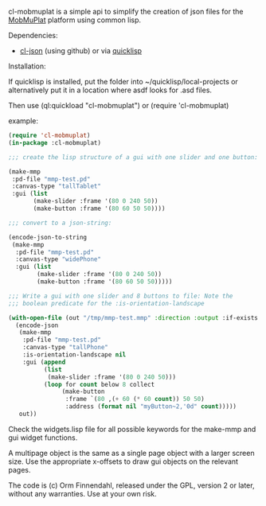 cl-mobmuplat is a simple api to simplify the creation of json files
for the [MobMuPlat](http://danieliglesia.com/mobmuplat/) platform
using common lisp.

Dependencies:

- [cl-json](https://github.com/hankhero/cl-json) (using github) or via [quicklisp](https://www.quicklisp.org/beta/)

Installation:

If quicklisp is installed, put the folder into
~/quicklisp/local-projects or alternatively put it in a location where
asdf looks for .asd files.

Then use (ql:quickload "cl-mobmuplat") or (require 'cl-mobmuplat)

example:

```cl
(require 'cl-mobmuplat)
(in-package :cl-mobmuplat)

;;; create the lisp structure of a gui with one slider and one button:

(make-mmp
 :pd-file "mmp-test.pd"
 :canvas-type "tallTablet"
 :gui (list
       (make-slider :frame '(80 0 240 50))
       (make-button :frame '(80 60 50 50))))

;;; convert to a json-string:

(encode-json-to-string
 (make-mmp
  :pd-file "mmp-test.pd"
  :canvas-type "widePhone"
  :gui (list
        (make-slider :frame '(80 0 240 50))      
        (make-button :frame '(80 60 50 50)))))

;;; Write a gui with one slider and 8 buttons to file: Note the
;;; boolean predicate for the :is-orientation-landscape

(with-open-file (out "/tmp/mmp-test.mmp" :direction :output :if-exists :supersede)
  (encode-json
   (make-mmp
    :pd-file "mmp-test.pd"
    :canvas-type "tallPhone"
    :is-orientation-landscape nil
    :gui (append
          (list
           (make-slider :frame '(80 0 240 50)))
          (loop for count below 8 collect
               (make-button
                :frame `(80 ,(+ 60 (* 60 count)) 50 50)
                :address (format nil "myButton~2,'0d" count)))))
   out))
```

Check the widgets.lisp file for all possible keywords for the make-mmp
and gui widget functions.

A multipage object is the same as a single page object with a
larger screen size. Use the appropriate x-offsets to draw gui
objects on the relevant pages.

The code is (c) Orm Finnendahl, released under the GPL, version 2 or
later, without any warranties. Use at your own risk.
